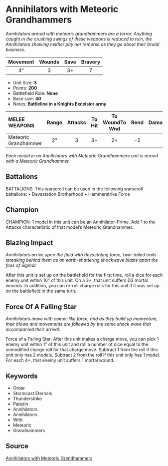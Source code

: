 # Annihilators with Meteoric Grandhammers

_Annihilators armed with meteoric grandhammers are a terror. Anything caught in the crushing swings of these weapons is reduced to ruin, the Annihilators showing neither pity nor remorse as they go about their brutal business._


| Movement | Wounds | Save | Bravery |
|:--------:|:------:|:----:|:-------:|
| 4" | 3 | 3+ | 7 |

* Unit Size: **3**
* Points: **200**
* Battlefield Role: **None**
* Base size: **40**
* Notes: **Battleline in a Knights Excelsior army**

| MELEE WEAPONS | Range | Attacks | To Hit | To WoundTo Wnd | Rend | DamageDmg |
|:---|:--:|:--:|:--:|:--:|:--:|:--:|
| Meteoric Grandhammer | 2" | 3 | 3+ | 2+ | -2 | 3 |


_Each model in an Annihilators with Meteoric Grandhammers unit is armed with a Meteoric Grandhammer._

## Battalions

BATTALIONS: This warscroll can be used in the following warscroll battalions: • Devastation Brotherhood • Hammerstrike Force

## Champion

CHAMPION: 1 model in this unit can be an Annihilator-Prime. Add 1 to the Attacks characteristic of that model’s Meteoric Grandhammer.

## Blazing Impact

_Annihilators arrive upon the field with devastating force, twin-tailed trails streaking behind them as an earth-shattering shockwave blasts apart the foes of Sigmar._

After this unit is set up on the battlefield for the first time, roll a dice for each enemy unit within 10" of this unit. On a 3+, that unit suffers D3 mortal wounds. In addition, you can re-roll charge rolls for this unit if it was set up on the battlefield in the same turn.

## Force Of A Falling Star

_Annihilators move with comet-like force, and as they build up momentum, their blows and movements are followed by the same shock wave that accompanied their arrival._

Force of a Falling Star: After this unit makes a charge move, you can pick 1 enemy unit within 1" of this unit and roll a number of dice equal to the unmodified charge roll for that charge move. Subtract 1 from the roll if this unit only has 2 models. Subtract 2 from the roll if this unit only has 1 model. For each 4+, that enemy unit suffers 1 mortal wound.

## Keywords

* Order
* Stormcast Eternals
* Thunderstrike
* Paladin
* Annihilators
* Annihilators
* With
* Meteoric
* Grandhammers


## Source

[Annihilators with Meteoric Grandhammers](https://wahapedia.ru/aos3/factions/stormcast-eternals/Annihilators-with-Meteoric-Grandhammers)

